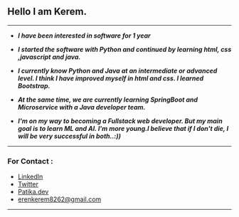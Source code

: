 ## Hello I am Kerem.

------------


- ***I have been interested in software for 1 year***

- ***I started the software with Python and continued by learning html, css ,javascript and java.***

- ***I currently know Python and Java at an intermediate or advanced level. I think I have improved myself in html and css. I learned Bootstrap.***

- ***At the same time, we are currently learning SpringBoot and Microservice with a Java developer team.***

- ***I'm on my way to becoming a Fullstack web developer. But my main goal is to learn ML and AI. I'm more young.I believe that if I don't die, I will be very successful in both..:))***

------------

### For Contact :
- [LinkedIn](https://www.linkedin.com/in/kerem-kenan-eren-169b49253/ "LinkedIn")
- [Twitter](https://twitter.com/KeremKenan82 "Twitter")
- [Patika.dev]([https://app.patika.dev/erenkerem](https://academy.patika.dev/profile) "Patika.dev")
- erenkerem8262@gmail.com

------------
